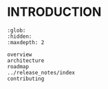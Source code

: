 # INTRODUCTION

```{toctree}
:glob:
:hidden:
:maxdepth: 2

overview
architecture
roadmap
../release_notes/index
contributing
```
